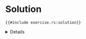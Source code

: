 # Solution

```rust,editable
{{#include exercise.rs:solution}}
```

<details>

- Walk through the solution step-by-step.
- Explain the recursive calls and how they lead to the final result.
- Discuss the integer overflow issue. With `u32`, the function will panic for
  `n` around 47. You can demonstrate this by changing the input to `main`.
- Show an iterative solution as an alternative and compare its performance and
  memory usage with the recursive one. An iterative solution will be much more
  efficient.

## More to Explore

For a more advanced discussion, you can introduce memoization or dynamic
programming to optimize the recursive Fibonacci calculation, although this is
beyond the scope of the current topic.

</details>
